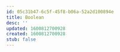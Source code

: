 ```yaml
---
id: 05c31b47-6c5f-45f8-b06a-52a2d100894e
title: Boolean
desc: ''
updated: 1600812700928
created: 1600812700928
stub: false
---
```


